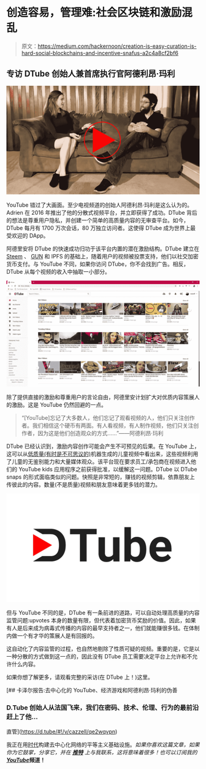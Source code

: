 # 创造容易，管理难:社会区块链和激励混乱

> 原文：<https://medium.com/hackernoon/creation-is-easy-curation-is-hard-social-blockchains-and-incentive-snafus-a2c4a8cf2bf6>

## 专访 DTube 创始人兼首席执行官阿德利昂·玛利

[![](img/8d99451b7652093b91624af7a6e1d01c.png)](https://d.tube/#!/v/cazzell/qe2wqvpn)

YouTube 错过了大画面。至少电视频道的创始人阿德利昂·玛利是这么认为的。Adrien 在 2016 年推出了他的分散式视频平台，并立即获得了成功。DTube 背后的想法是尊重用户隐私，并创建一个简单的高质量内容的无审查平台。如今，DTube 每月有 1700 万次会话，80 万独立访问者。这使得 DTube 成为世界上最受欢迎的 DApp。

阿德里安将 DTube 的快速成功归功于该平台内置的潜在激励结构。DTube 建立在 [Steem](https://steemit.com/) 、 [GUN](https://github.com/amark/gun) 和 IPFS 的基础上，随着用户的视频被投票支持，他们以社交加密货币支付。与 YouTube 不同，如果你访问 DTube，你不会找到广告。相反，DTube 从每个视频的收入中抽取一小部分。

![](img/5751297ec6706686ca3e150672973dec.png)

除了提供直接的激励和尊重用户的言论自由，阿德里安计划扩大对优质内容策展人的激励。这是 YouTube 仍然回避的一点。

> “[YouTube]忘记了大多数人，他们忘记了观看视频的人，他们只关注创作者。我们相信这个硬币有两面。有人看视频，有人制作视频，他们只关注创作者，因为这是他们创造观众的方式……”——阿德利昂·玛利

DTube 已经认识到，激励内容创作可能会产生不可预见的后果。在 YouTube 上，这可以从[低质量(有时是不可思议的)](https://www.theverge.com/culture/2017/11/21/16685874/kids-youtube-video-elsagate-creepiness-psychology)机器生成的儿童视频中看出来，这些视频利用了儿童的无鉴别能力和大量媒体观众。该平台现在要求员工/承包商在视频进入他们的 YouTube kids 应用程序之前获得批准，以缓解这一问题。DTube 以 DTube snaps 的形式面临类似的问题。快照是非常短的，赚钱的视频剪辑，依靠朋友上传彼此的内容。数量(不是质量)视频和朋友意味着更多钱的潜力。

![](img/f7a6cc7f51432ed89757f9d90d7d3371.png)

但与 YouTube 不同的是，DTube 有一条前进的道路，可以自动处理高质量的内容监管问题:upvotes 本身的数量有限，但代表着加密货币奖励的价值。因此，如果有人是后来成为病毒式传播的内容的最早支持者之一，他们就能赚很多钱。在体制内做一个有才华的策展人是有回报的。

这自动化了内容监管的过程，也自然地剔除了性质可疑的视频。重要的是，它是以一种分散的方式做到这一点的，因此没有 DTube 员工需要决定平台上允许和不允许什么内容。

如果你想了解更多，请观看完整的采访(在 DTube 上！)这里。

[](https://d.tube/#!/v/cazzell/qe2wqvpn) [## 卡泽尔报告:去中心化的 YouTube、经济游戏和阿德利昂·玛利的伪善

### D.Tube 创始人从法国飞来，我们在密码、技术、伦理、行为的最前沿赶上了他…

直管](https://d.tube/#!/v/cazzell/qe2wqvpn) 

我正在用[时代](https://era.eco/#step1)构建去中心化网络的平等主义基础设施。*如果你喜欢这篇文章，如果你为它鼓掌，分享它，并在* [***推特***](https://twitter.com/ambercazzell) *上与我联系，这将意味着很多！也可以订阅我的*[***YouTube***](https://www.youtube.com/channel/UCJsTKB06gr8smQQIkbIXc9Q)**频道！**